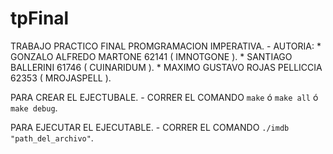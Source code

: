 # tpFinal

TRABAJO PRACTICO FINAL PROMGRAMACION IMPERATIVA.
    - AUTORIA:
        * GONZALO ALFREDO MARTONE 62141 ( IMNOTGONE ).
        * SANTIAGO BALLERINI 61746      ( CUINARIDUM ).
        * MAXIMO GUSTAVO ROJAS PELLICCIA 62353  ( MROJASPELL ).

PARA CREAR EL EJECTUBALE.
    - CORRER EL COMANDO `make` ó `make all` ó `make debug`.

PARA EJECUTAR EL EJECUTABLE.
    - CORRER EL COMANDO `./imdb "path_del_archivo"`.
